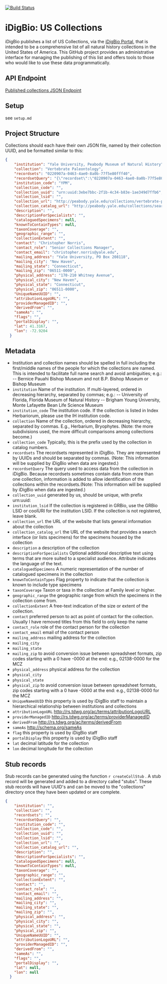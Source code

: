 [![Build Status](https://travis-ci.org/iDigBio/idb-us-collections.svg?branch=master)](https://travis-ci.org/iDigBio/idb-us-collections)

# iDigBio: US Collections 

iDigBio publishes a list of US Collections, via the [iDigBio Portal](https://www.idigbio.org/portal/collections), that is intended to be a comprehensive list of all natural history collections in the United States of America. This GitHub project provides an administrative interface for managing the publishing of this list and offers tools to those who would like to use these data programmatically. 

## API Endpoint

[Published collections JSON Endpoint](http://idigbio.github.io/idb-us-collections/collections.json)

## Setup

see `setup.md`

## Project Structure
Collections should each have their own JSON file, named by their collection UUID, and be formatted similar to this:

```json
{
    "institution": "Yale University, Peabody Museum of Natural History",
    "collection": "Vertebrate Paleontology",
    "recordsets": "0220907a-0463-4ae0-8a0b-77f5e80fff40",
    "recordsetQuery": "{\"recordset\":\"0220907a-0463-4ae0-8a0b-77f5e80fff40\"}",
    "institution_code": "YPM",
    "collection_code": "",
    "collection_uuid": "urn:uuid:3ebe7bbc-2f1b-4c34-b83e-1ae349d7ffb6",
    "collection_lsid": "",
    "collection_url": "http://peabody.yale.edu/collections/vertebrate-paleontology",
    "collection_catalog_url": "http://peabody.yale.edu/collections/search-collections?vp",
    "description": "",
    "descriptionForSpecialists": "",
    "cataloguedSpecimens": null,
    "knownToContainTypes": null,
    "taxonCoverage": "",
    "geographic_range": "",
    "collectionExtent": "",
    "contact": "Christopher Norris",
    "contact_role": "Senior Collections Manager",
    "contact_email": "christopher.norris@yale.edu",
    "mailing_address": "Yale University, PO Box 208118",
    "mailing_city": "New Haven",
    "mailing_state": "Connecticut",
    "mailing_zip": "06511-0000",
    "physical_address": "170-210 Whitney Avenue",
    "physical_city": "New Haven",
    "physical_state": "Connecticut",
    "physical_zip": "06511-0000",
    "UniqueNameUUID": "",
    "attributionLogoURL": "",
    "providerManagedID": "",
    "derivedFrom": "",
    "sameAs": "",
    "flags": "",
    "portalDisplay": "",
    "lat": 41.3167,
    "lon": -72.9204
  }
```



## Metadata

- Institution and collection names should be spelled in full including the first/middle names of the people for which the collections are named. This is intended to facilitate full name search and avoid ambiguities; e.g.:
-- Bernice Pauahi Bishop Museum and not B.P. Bishop Museum or Bishop Museum
- ```institution``` Name of the institution. If multi-layered, ordered in decreasing hierarchy, separated by commas; e.g.:
-- University of Florida, Florida Museum of Natural History
-- Brigham Young University, Monte Lafayette Bean Life Science Museum
- ```institution_code``` The institution code. If the collection is listed in Index Herbariorum, please use the IH institution code.
- ```collection``` Name of the collection, ordered in decreasing hierarchy, separated by commas. E.g., Herbarium, Bryophytes. (Note: the more subdivisions used, the more difficult comparisons among collections become.)
- ```collection_code``` Typically, this is the prefix used by the collection in catalog numbers.
- ```recordsets``` The recordsets represented in iDigBio. They are represented by UUIDs and should be separated by commas.  (Note: This information will be supplied by iDigBio when data are ingested.)
- ```recordsetQuery``` The query used to access data from the collection in iDigBio. Because recordsets sometimes contain data from more than one collection, information is added to allow identification of the collections within the recordsets.(Note: This information will be supplied by iDigBio when data are ingested.)
- ```collection_uuid``` generated by us, should be unique, with prefix urn:uuid:
- ```institution_lsid``` If the collection is registered in GRBio, use the GRBio LSID or coolURI for the institution LSID. If the collection is not registered, leave blank.
- ```collection_url``` the URL of the website that lists general information about the collection
- ```collection_catalog_url``` the URL of the website that provides a search interface (or lists specimens) for the specimens housed by the collection
- ```description``` a description of the collection
- ```descriptionForSpecialists``` Optional additional descriptive text using terms that are more suited to a specialist audience. Attribute indicates the language of the text.
- ```cataloguedSpecimens``` A numeric representation of the number of catalogued specimens in the collection
- ```knownToContainTypes``` Flag property to indicate that the collection is known to include type specimens
- ```taxonCoverage``` Taxon or taxa in the collection at Family level or higher.
- ```geographic_range``` the geographic range from which the specimens in the collection come from.
- ```collectionExtent``` A free-text indication of the size or extent of the collection.
- ```contact``` preferred person to act as point of contact for the collection. Usually I have removed titles from this field to only keep the name
- ```contact_role``` role of the contact person for the collection
- ```contact_email``` email of the contact person
- ```mailing_address``` mailing address for the collection
- ```mailing_city```
- ```mailing_state```
- ```mailing_zip``` to avoid conversion issue between spreadsheet formats, zip codes starting with a 0 have -0000 at the end: e.g., 02138-0000 for the MCZ
- ```physical_address``` physical address for the collection
- ```physical_city```
- ```physical_state```
- ```physical_zip``` to avoid conversion issue between spreadsheet formats, zip codes starting with a 0 have -0000 at the end: e.g., 02138-0000 for the MCZ
- ```UniqueNameUUID``` this property is used by iDigBio staff to maintain a hierarchical relationship between institutions and collections
- ```attributionLogoURL``` http://rs.tdwg.org/ac/terms/attributionLogoURL
- ```providerManagedID```  http://rs.tdwg.org/ac/terms/providerManagedID
- ```derivedFrom``` http://rs.tdwg.org/ac/terms/derivedFrom
- ```sameAs``` http://schema.org/sameAs
- ```flag``` this property is used by iDigBio staff
- ```portalDisplay``` this property is used by iDigBio staff
- ```lat``` decimal latitude for the collection
- ```lon```  decimal longitude for the collection


## Stub records

Stub records can be generated using the function ```r createCollStub``` . A stub record will be generated and added to a directory called "stubs". These stub records will have UUID's and can be moved to the "collections" directory once they have been updated or are complete.

```json
{
    "institution": "",
    "collection": "",
    "recordsets": "",
    "recordsetQuery": "",
    "institution_code": "",
    "collection_code": "",
    "collection_uuid": "",
    "collection_lsid": "",
    "collection_url": "",
    "collection_catalog_url": "",
    "description": "",
    "descriptionForSpecialists": "",
    "cataloguedSpecimens": null,
    "knownToContainTypes": null,
    "taxonCoverage": "",
    "geographic_range": "",
    "collectionExtent": "",
    "contact": "",
    "contact_role": "",
    "contact_email": "",
    "mailing_address": "",
    "mailing_city": "",
    "mailing_state": "",
    "mailing_zip": "",
    "physical_address": "",
    "physical_city": "",
    "physical_state": "",
    "physical_zip": "",
    "UniqueNameUUID": "",
    "attributionLogoURL": "",
    "providerManagedID": "",
    "derivedFrom": "",
    "sameAs": "",
    "flags": "",
    "portalDisplay": "",
    "lat": null,
    "lon": null
  } 
```
